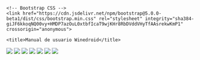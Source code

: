 <!doctype html>
<html lang="en">
  <head>
    <!-- Required meta tags -->
    <meta charset="utf-8">
    <meta name="viewport" content="width=device-width, initial-scale=1">

    <!-- Bootstrap CSS -->
    <link href="https://cdn.jsdelivr.net/npm/bootstrap@5.0.0-beta1/dist/css/bootstrap.min.css" rel="stylesheet" integrity="sha384-giJF6kkoqNQ00vy+HMDP7azOuL0xtbfIcaT9wjKHr8RbDVddVHyTfAAsrekwKmP1" crossorigin="anonymous">

    <title>Manual de usuario Winedroid</title>
  </head>
  <body>
   <img class="card-img-top" src="/images/login.JPG"> 
   <img class="card-img-top" src="/images/registro.JPG">
   <img class="card-img-top" src="/images/recupass.JPG">
   <img class="card-img-top" src="/images/home.JPG">
   <img class="card-img-top" src="/images/busqueda_y_ficha.JPG">
   <img class="card-img-top" src="/images/perfil.JPG">
   <img class="card-img-top" src="/images/editar_perfil_crear_vino.JPG"> 
  </body>
</html>